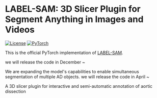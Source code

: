 # LABEL-SAM: 3D Slicer Plugin for Segment Anything in Images and Videos

[![License](https://img.shields.io/badge/License-Apache_2.0-blue.svg)](https://opensource.org/licenses/Apache-2.0) 
<a href="https://pytorch.org/get-started/locally/"><img alt="PyTorch" src="https://img.shields.io/badge/PyTorch-ee4c2c?logo=pytorch&logoColor=white"></a>

This is the official PyTorch implementation of [LABEL-SAM]().

we will release the code in December ~


We are expanding the model's capabilities to enable simultaneous segmentation of multiple AD objects. we will release the code in April ~

A 3D slicer plugin for interactive and semi-automatic annotation of aortic dissection
